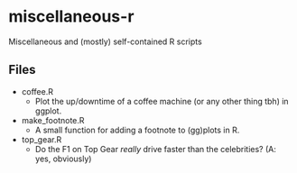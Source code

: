 # miscellaneous-r
Miscellaneous and (mostly) self-contained R scripts

## Files
* coffee.R
  * Plot the up/downtime of a coffee machine (or any other thing tbh) in ggplot.
* make_footnote.R
  * A small function for adding a footnote to (gg)plots in R.
* top_gear.R
  * Do the F1 on Top Gear *really* drive faster than the celebrities? (A: yes, obviously)
